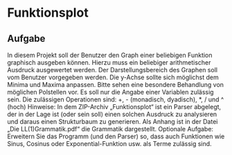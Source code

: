 # Funktionsplot
## Aufgabe
In diesem Projekt soll der Benutzer den Graph einer beliebigen Funktion graphisch ausgeben
können. Hierzu muss ein beliebiger arithmetischer Ausdruck ausgewertet werden. Der
Darstellungsbereich des Graphen soll vom Benutzer vorgegeben werden. Die y-Achse sollte
sich möglichst dem Minima und Maxima anpassen. Bitte sehen eine besondere Behandlung
von möglichen Polstellen vor.
Es soll nur die Angabe einer Variablen zulässig sein.
Die zulässigen Operationen sind: +, - (monadisch, dyadisch), \*, / und ^ (hoch)
Hinweise:
In dem ZIP-Archiv „Funktionsplot“ ist ein Parser abgelegt, der in der Lage ist (oder sein soll)
einen solchen Ausdruck zu analysieren und daraus einen Strukturbaum zu generieren.
Als Anhang ist in der Datei „Die LL(1)Grammatik.pdf“ die Grammatik dargestellt.
Optionale Aufgabe:
Erweitern Sie das Programm (und den Parser) so, dass auch Funktionen wie Sinus, Cosinus
oder Exponential-Funktion usw. als Terme zulässig sind.
